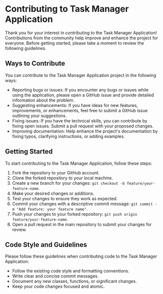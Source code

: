 # Contributing to Task Manager Application

Thank you for your interest in contributing to the Task Manager Application! Contributions from the community help improve and enhance the project for everyone. Before getting started, please take a moment to review the following guidelines.

## Ways to Contribute

You can contribute to the Task Manager Application project in the following ways:

- Reporting bugs or issues: If you encounter any bugs or issues while using the application, please open a GitHub issue and provide detailed information about the problem.
- Suggesting enhancements: If you have ideas for new features, improvements, or enhancements, feel free to submit a GitHub issue outlining your suggestions.
- Fixing issues: If you have the technical skills, you can contribute by fixing open issues. Submit a pull request with your proposed changes.
- Improving documentation: Help enhance the project's documentation by fixing typos, clarifying instructions, or adding examples.

## Getting Started

To start contributing to the Task Manager Application, follow these steps:

1. Fork the repository to your GitHub account.
2. Clone the forked repository to your local machine.
3. Create a new branch for your changes: `git checkout -b feature/your-feature-name`.
4. Make your desired changes or additions.
5. Test your changes to ensure they work as expected.
6. Commit your changes with a descriptive commit message: `git commit -m "Add feature: your feature name"`.
7. Push your changes to your forked repository: `git push origin feature/your-feature-name`.
8. Open a pull request in the main repository to submit your changes for review.

## Code Style and Guidelines

Please follow these guidelines when contributing code to the Task Manager Application:

- Follow the existing code style and formatting conventions.
- Write clear and concise commit messages.
- Document any new classes, functions, or significant changes.
- Keep your code changes focused and atomic.


